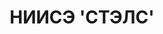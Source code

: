 ---
layout: post
title: НИИСЭ 'СТЭЛС'
work-description: Сайт коммерческой фирмы
tags: [drupal, дизайн, вёрстка, сборка]
preview: nilse-preview.jpg
live-url: nilse-stels.ru
---